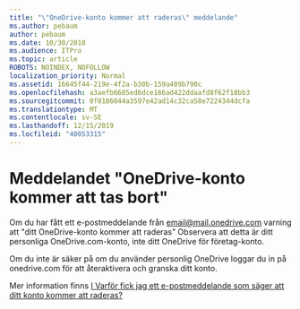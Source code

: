 ```yaml
---
title: "\"OneDrive-konto kommer att raderas\" meddelande"
ms.author: pebaum
author: pebaum
ms.date: 10/30/2018
ms.audience: ITPro
ms.topic: article
ROBOTS: NOINDEX, NOFOLLOW
localization_priority: Normal
ms.assetid: 16645f44-219e-4f2a-b30b-159a409b790c
ms.openlocfilehash: a3aefb6685ed6dce166ad422ddaafd8f62f18bb3
ms.sourcegitcommit: 0f0186044a3597e42ad14c32ca58e7224344dcfa
ms.translationtype: MT
ms.contentlocale: sv-SE
ms.lasthandoff: 12/15/2019
ms.locfileid: "40053315"
---
```

# <a name="onedrive-account-will-be-deleted-message"></a>Meddelandet "OneDrive-konto kommer att tas bort"

Om du har fått ett e-postmeddelande från email@mail.onedrive.com varning att "ditt OneDrive-konto kommer att raderas" Observera att detta är ditt personliga OneDrive.com-konto, inte ditt OneDrive för företag-konto. 
  
Om du inte är säker på om du använder personlig OneDrive loggar du in på onedrive.com för att återaktivera och granska ditt konto.
  
Mer information finns [I Varför fick jag ett e-postmeddelande som säger att ditt konto kommer att raderas?](https://go.microsoft.com/fwlink/?linkid=2036151&amp;clcid=0x409)
  

